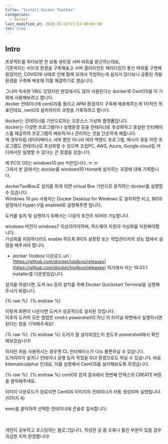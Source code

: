 ```yaml
---
title: "Install Docker Toolbox"
categories: 
  - Server
last_modified_at: 2020-05-02T21:54:00+09:00
toc: true
---
```


Intro
---
프로젝트를 하다보면 전 보통 센트럴 서버 파트를 맡곤하는데요,<br/> 기존까지는 서브넷 환경을 구축해놓고 서버 클라이언트 패러다임의 통신 따위를 구현해왔었지만, COVID19 사태로 인해 함께 모여서 작업하는게 쉽지가 않다보니 공통된 개발환경을 구축해 배포해 이를 해결하기로 했습니다.<br/>

그나마 익숙한 VB도 있었지만 현업에서도 많이 사용된다는 docker와 CentOS를 이 기회에 사용해보려고 합니다.<br/>
docker 컨테이너에 centOS를 올리고 APM 환경까지 구축해 배포해주는게 1차적인 목표인데요, centOS 설치까지의 과정을 기록하려고 합니다.<br/>

docker는 컨테이너를 기반으로하는 오픈소스 가상화 플랫폼입니다.<br/>
docker는 다양한 프로그램이나 실행환경 등을 컨테이너로 추상화하고 동일한 인터페이스를 제공하여 프로그램의 배포하거나 관리하는 것을 단순하게 해줍니다.<br/>
제 경우처럼 데이터베이스 서버 뿐만 아니라 여러 백엔드 프로그램, 메시지 큐등 어떤 프로그램도 컨테이너로 추상화할 수 있으며 조립PC, AWS, Azure, Google cloud등 어디에서든 실행할 수 있다는 큰 장점을 갖습니다.<br/>

제 PC의 OS는 windows10 pro 미만입니다. ㅠ.ㅠ<br/>
그래서 본 글에서는 docker를 windows10 Home에 설치하는 과정에 대해 기록합니다.<br/>

dockerToolBox로 설치를 하게 되면 virtual Box 기반으로 동작하는 docker를 실행할 수 있습니다.<br/>
Windows 10 pro 사용자는 Docker Desktop for Windows 로 설치하면 되고, BIOS 설정에서 Hyper-V를 enabled로 설정해주면 됩니다.<br/>

도커를 설치 및 실행하기 위해서는 다음의 조건이 되어야 가능합니다.<br/>

windows 버전이 windows7 이상이어야하며, 하드웨어 자원이 가상화를 지원해야합니다.<br/>
가상화를 지원하더라도 enable 하도록 BIOS 설정창 또는 작업관리자의 성능 탭에서 설정을 해주셔야 합니다.<br/>

* docker Toolbox 다운로드 url : [https://github.com/docker/toolbox/releases](https://github.com/docker/toolbox/releases)
여기에서 저는 19.03.1 installer를 다운받았습니다.<br/>

설치를 하셨다면, 도커 iso 등의 설치를 위해 Docker Quickstart Terminal을 실행해주시기 바랍니다.<br/>

{% raw %} <img src="https://ohjinjin.github.io/assets/images/20200502docker/capture1.JPG" alt=""> {% endraw %}

이렇게 화면이 나온다면 도커가 성공적으로 설치된 것입니다.<br/>
이후의 도커의 모든 명령은 cmd나 powershell이 아닌 이 터미널 화면에서 실행하시면 된다는 점을 기억해주세요!<br/>

{% raw %} <img src="https://ohjinjin.github.io/assets/images/20200502docker/capture2.JPG" alt=""> {% endraw %}
도커가 잘 설치되었는지 윈도우 powershell에서 확인해보았습니다!<br/>

하지만 처음 사용하시는 경우엔 CL 인터페이스가 다소 불편하실 수 있습니다.<br/>
도커이미지 설치나 컨테이너 실행 등의 작업을 GUI 환경으로도 하실 수 있습니다. 바로 kitematic(alpha) 인데요, 이를 실행해서 CentOS를 설치해보도록 하겠습니다.<br/>

{% raw %} <img src="https://ohjinjin.github.io/assets/images/20200502docker/capture3.JPG" alt=""> {% endraw %}
centOS 검색 결과에서 첫번째 인덱스의 CREATE 버튼을 클릭해주세요.<br/>

이미지 다운로드가 완료되면 CentOS 이미지의 컨테이너가 자동 생성되며 실행됩니다.<br/>
(이미지 4)

exec를 클릭하여 선택한 컨테이너에 콘솔로 접속합니다.<br/>

<br/>
<br/>
개인이 공부하고 포스팅하는 블로그입니다. 작성한 글 중 오류나 틀린 부분이 있을 경우 과감한 지적 환영합니다!
<br/><br/>